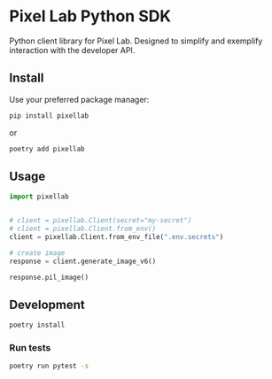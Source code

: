 # Pixel Lab Python SDK

Python client library for Pixel Lab. Designed to simplify and exemplify interaction with the developer API.

## Install

Use your preferred package manager:

```bash
pip install pixellab
```

or

```bash
poetry add pixellab
```

## Usage

```python
import pixellab


# client = pixellab.Client(secret="my-secret")
# client = pixellab.Client.from_env()
client = pixellab.Client.from_env_file(".env.secrets")

# create image
response = client.generate_image_v6()

response.pil_image()
```

## Development

```bash
poetry install
```

### Run tests

```bash
poetry run pytest -s
```
